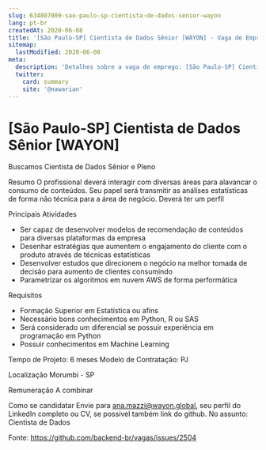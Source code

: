 ```yaml
---
slug: 634807009-sao-paulo-sp-cientista-de-dados-senior-wayon
lang: pt-br
createdAt: 2020-06-08
title: '[São Paulo-SP] Cientista de Dados Sênior [WAYON] - Vaga de Emprego'
sitemap:
  lastModified: 2020-06-08
meta:
  description: 'Detalhes sobre a vaga de emprego: [São Paulo-SP] Cientista de Dados Sênior [WAYON]'
  twitter:
    card: summary
    site: '@nawarian'
---
```


# [São Paulo-SP] Cientista de Dados Sênior [WAYON]

Buscamos Cientista de Dados Sênior e Pleno

Resumo
O profissional deverá interagir com diversas áreas para alavancar o consumo de conteúdos. Seu papel será transmitir as análises estatísticas de forma não técnica para a área de negócio. Deverá ter um perfil

Principais Atividades
- Ser capaz de desenvolver modelos de recomendação de conteúdos para diversas plataformas da empresa
- Desenhar estratégias que aumentem o engajamento do cliente com o produto através de técnicas estatísticas
- Desenvolver estudos que direcionem o negócio na melhor tomada de decisão para aumento de clientes consumindo
- Parametrizar os algoritmos em nuvem AWS de forma performática 

Requisitos
- Formação Superior em Estatística ou afins
- Necessário bons conhecimentos em Python, R ou SAS
- Será considerado um diferencial se possuir experiência em programação em Python
- Possuir conhecimentos em Machine Learning 

Tempo de Projeto: 6 meses
Modelo de Contratação: PJ

Localização
Morumbi - SP 

Remuneração
A combinar

Como se candidatar
Envie para ana.mazzi@wayon.global, seu perfil do LinkedIn completo ou CV, se possível também link do github.
No assunto: Cientista de Dados

Fonte: https://github.com/backend-br/vagas/issues/2504